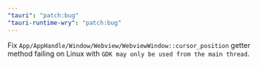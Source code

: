 ```yaml
---
"tauri": "patch:bug"
"tauri-runtime-wry": "patch:bug"
---
```


Fix `App/AppHandle/Window/Webview/WebviewWindow::cursor_position` getter method failing on Linux with `GDK may only be used from the main thread`.
